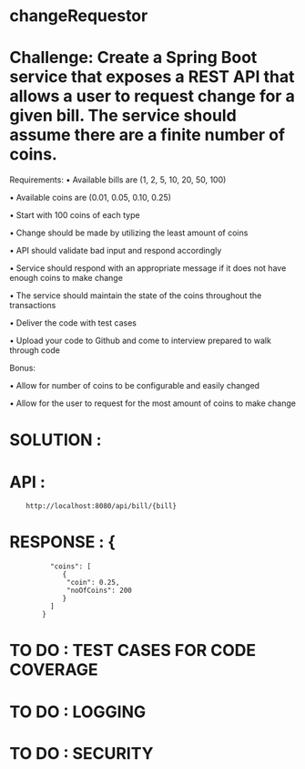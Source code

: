 # changeRequestor

# Challenge: Create a Spring Boot service that exposes a REST API that allows a user to request change for a given bill. The service should assume there are a finite number of coins. 

Requirements:
• Available bills are (1, 2, 5, 10, 20, 50, 100)

• Available coins are (0.01, 0.05, 0.10, 0.25)

• Start with 100 coins of each type

• Change should be made by utilizing the least amount of coins

• API should validate bad input and respond accordingly

• Service should respond with an appropriate message if it does not have enough coins to make change

• The service should maintain the state of the coins throughout the transactions

• Deliver the code with test cases

• Upload your code to Github and come to interview prepared to walk through code

Bonus:

• Allow for number of coins to be configurable and easily changed

• Allow for the user to request for the most amount of coins to make change


# SOLUTION :

 # API : 
        http://localhost:8080/api/bill/{bill}
 
 # RESPONSE : {
              "coins": [
                 {
                  "coin": 0.25,
                  "noOfCoins": 200
                 }
              ]
            }



# TO DO : TEST CASES FOR CODE COVERAGE
# TO DO : LOGGING
# TO DO : SECURITY
